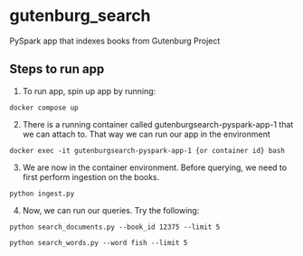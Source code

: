 # gutenburg_search
PySpark app that indexes books from Gutenburg Project

## Steps to run app

1. To run app, spin up app by running:

`docker compose up`

2. There is a running container called gutenburgsearch-pyspark-app-1 that we can attach to. That way we can run our app in the environment

`docker exec -it gutenburgsearch-pyspark-app-1 {or container id} bash`

3. We are now in the container environment. Before querying, we need to first perform ingestion on the books.

`python ingest.py`

4. Now, we can run our queries. Try the following:

`python search_documents.py --book_id 12375 --limit 5`

`python search_words.py --word fish --limit 5`

